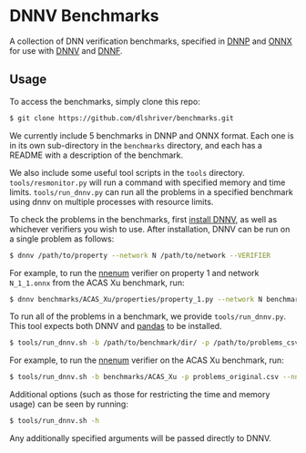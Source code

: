 # DNNV Benchmarks

A collection of DNN verification benchmarks, specified in 
[DNNP](https://dnnv.readthedocs.io/en/stable/usage/specifying_properties.html) 
and 
[ONNX](https://onnx.ai) 
for use with [DNNV](https://github.com/dlshriver/DNNV)
and [DNNF](https://github.com/dlshriver/DNNF).

## Usage

To access the benchmarks, simply clone this repo:

```bash
$ git clone https://github.com/dlshriver/benchmarks.git
```

We currently include 5 benchmarks in DNNP and ONNX format.
Each one is in its own sub-directory in the `benchmarks` directory, and each has a README with a description of the benchmark.

We also include some useful tool scripts in the `tools` directory.
`tools/resmonitor.py` will run a command with specified memory and time limits.
`tools/run_dnnv.py` can run all the problems in a specified benchmark using dnnv on multiple processes with resource limits.

To check the problems in the benchmarks, 
first [install DNNV](https://github.com/dlshriver/DNNV/tree/develop#installation),
as well as whichever verifiers you wish to use.
After installation, DNNV can be run on a single problem as follows:

```bash
$ dnnv /path/to/property --network N /path/to/network --VERIFIER
```

For example, to run the [nnenum](https://github.com/stanleybak/nnenum) verifier on property 1 and network `N_1_1.onnx` from the ACAS Xu benchmark, run:

```bash
$ dnnv benchmarks/ACAS_Xu/properties/property_1.py --network N benchmarks/ACAS_Xu/onnx/N_1_1.onnx --nnenum
```

To run all of the problems in a benchmark, we provide `tools/run_dnnv.py`. 
This tool expects both DNNV and [pandas](https://pypi.org/project/pandas/) to be installed.

```bash
$ tools/run_dnnv.sh -b /path/to/benchmark/dir/ -p /path/to/problems_csv --VERIFIER
```

For example, to run the [nnenum](https://github.com/stanleybak/nnenum) verifier on the ACAS Xu benchmark, run:

```bash
$ tools/run_dnnv.sh -b benchmarks/ACAS_Xu -p problems_original.csv --nnenum
```

Additional options (such as those for restricting the time and memory usage) can be seen by running:

```bash
$ tools/run_dnnv.sh -h
```

Any additionally specified arguments will be passed directly to DNNV.
